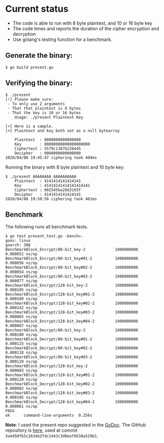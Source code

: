 # Current status
  - The code is able to run with 8 byte plaintext, and 10 or 16 byte key
  - The code times and reports the duration of the cipher encryption and decryption
  - Use golang's testing function for a benchmark. 


## Generate the binary:
```
$ go build present.go 
```


## Verifying the binary:
```
$ ./present
[!] Please make sure:
 - To only use 2 arguments
 - That that plaintext is 8 bytes
 - That the key is 10 or 16 bytes
	Usage: ./present Plaintext Key

[+] Here is a sample.
[+] Plaintext and key both set as a null bytearray

	Plaintext  : 0000000000000000
	Key        : 00000000000000000000
	Ciphertext : 5579c1387b228445
	Decipher   : 0000000000000000
2020/04/08 19:45:47 ciphering took 404ms
```
Running the binary with 8 byte plaintext and 10 byte key:
```
$ ./present AAAAAAAA AAAAAAAAAA
	Plaintext  : 4141414141414141
	Key        : 41414141414141414141
	Ciphertext : 902545ba28d3193f
	Decipher   : 4141414141414141
2020/04/08 19:50:56 ciphering took 461ms
```

## Benchmark 
The following runs all benchmark tests. 

```
$ go test present_test.go -bench=.
goos: linux
goarch: 386
BenchmarkBlock_Encrypt/80-bit_key-2         	1000000000	         0.000051 ns/op
BenchmarkBlock_Encrypt/80-bit_key#01-2      	1000000000	         0.000056 ns/op
BenchmarkBlock_Encrypt/80-bit_key#02-2      	1000000000	         0.000054 ns/op
BenchmarkBlock_Encrypt/80-bit_key#03-2      	1000000000	         0.000077 ns/op
BenchmarkBlock_Encrypt/128-bit_key-2        	1000000000	         0.000105 ns/op
BenchmarkBlock_Encrypt/128-bit_key#01-2     	1000000000	         0.000109 ns/op
BenchmarkBlock_Encrypt/128-bit_key#02-2     	1000000000	         0.000142 ns/op
BenchmarkBlock_Encrypt/128-bit_key#03-2     	1000000000	         0.000065 ns/op
BenchmarkBlock_Encrypt/128-bit_key#04-2     	1000000000	         0.000067 ns/op
BenchmarkBlock_Decrypt/80-bit_key-2         	1000000000	         0.000100 ns/op
BenchmarkBlock_Decrypt/80-bit_key#01-2      	1000000000	         0.000115 ns/op
BenchmarkBlock_Decrypt/80-bit_key#02-2      	1000000000	         0.000118 ns/op
BenchmarkBlock_Decrypt/80-bit_key#03-2      	1000000000	         0.000129 ns/op
BenchmarkBlock_Decrypt/128-bit_key-2        	1000000000	         0.000083 ns/op
BenchmarkBlock_Decrypt/128-bit_key#01-2     	1000000000	         0.000120 ns/op
BenchmarkBlock_Decrypt/128-bit_key#02-2     	1000000000	         0.000082 ns/op
BenchmarkBlock_Decrypt/128-bit_key#03-2     	1000000000	         0.000105 ns/op
BenchmarkBlock_Decrypt/128-bit_key#04-2     	1000000000	         0.000061 ns/op
PASS
ok  	command-line-arguments	0.256s
```


**Note**: I used the present repo suggested in the [GoDoc](https://godoc.org/github.com/yi-jiayu/PRESENT.go). The GitHub repository is [here](https://github.com/yi-jiayu/PRESENT.go), used at commit `3a4450fb5c2634b2fdc1443c3d0eef0538a529b1`. 

